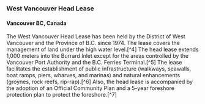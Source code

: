 ### West Vancouver Head Lease 
#### Vancouver BC, Canada

The West Vancouver Head Lease has been held by the District of West Vancouver and the Province of B.C. since 1974. The lease covers the management of land under the high water level.[^4] The head lease extends 1,000 meters into the Burrard Inlet except for the areas controlled by the Vancouver Port Authority and the B.C. Ferries Terminal.[^5] The lease facilitates the establishment of public infrastructure (walkways, seawalls, boat ramps, piers, wharves, and marinas) and natural enhancements (groynes, rock reefs, rip-rap).[^6] Also, the head lease is accompanied by the adoption of an Official Community Plan and a 5-year foreshore protection plan to protect the foreshore.[^7]
